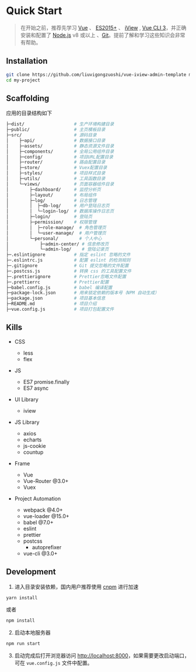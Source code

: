 # Quick Start

> 在开始之前，推荐先学习 [Vue](https://cn.vuejs.org/) 、 [ES2015+](http://es6.ruanyifeng.com/) 、 [iView](https://www.iviewui.com/) , [Vue CLI 3](https://cli.vuejs.org/zh/)，并正确安装和配置了 [Node.js](https://nodejs.org/) v8 或以上 、[Git](https://git-scm.com/)。提前了解和学习这些知识会非常有帮助。

## Installation

```bash
git clone https://github.com/liuvigongzuoshi/vue-iview-admin-template my-project
cd my-project
```

## Scaffolding

应用的目录结构如下

```bash
├─dist/                   # 生产环境构建目录
├─public/                 # 主页模板目录
├─src/                    # 源码目录
│    ├─api/               # 数据接口目录
│    ├─assets/            # 静态资源文件目录
│    ├─components/        # 全局公用组件目录
│    ├─config/            # 项目URL配置目录
│    ├─router/            # 路由配置目录
│    ├─store/             # Vuex配置目录
│    ├─styles/            # 项目样式目录
│    ├─utils/             # 工具函数目录
│    └─views/             # 页面容器组件目录
│        ├─dashboard/     # 监控分析页
│        ├─layout/        # 布局组件
│        ├─log/           # 日志管理
│        │  ├─db-log/     # 用户登陆日志页
│        │  └─login-log/  # 数据库操作日志页
│        ├─login/         # 登陆页
│        ├─permission/    # 权限管理
│        │  ├─role-manage/  # 角色管理页
│        │  └─user-manage/  # 用户管理页
│        └─personal/        # 个人中心
│            ├─admin-center/ # 信息修改页
│            └─admin-log/    # 登陆记录页
├─.eslintignore           # 指定 eslint 忽略的文件
├─.eslintrc.js            # 配置 eslint 的检测规则
├─.gitignore              # Git 提交忽略的文件配置
├─.postcss.js             # 转换 css 的工具配置文件
├─.prettierignore         # Prettier忽略文件配置
├─.prettierrc             # Prettier配置
├─babel.config.js         # babel 编译配置
├─package-lock.json       # 用来锁定依赖的版本号（NPM 自动生成）
├─package.json            # 项目基本信息
├─README.md               # 项目介绍
├─vue.config.js           # 项目打包配置文件
```

## Kills

* CSS
  * less
  * flex

* JS
  * ES7 promise.finally  
  * ES7 async

* UI Library
  * iview

* JS Library
  * axios
  * echarts
  * js-cookie
  * countup

* Frame
  * Vue
  * Vue-Router @3.0+
  * Vuex 

* Project Automation 
  * webpack @4.0+
  * vue-loader @15.0+
  * babel @7.0+
  * eslint
  * prettier
  * postcss
    * autoprefixer 
  * vue-cli @3.0+

## Development

1. 进入目录安装依赖，国内用户推荐使用 [cnpm](https://cnpmjs.org) 进行加速

```bash
yarn install
```

或者

```bash
npm install
```

2. 启动本地服务器

```bash
npm run start
```

3. 启动完成后打开浏览器访问 [http://localhost:8000](http://localhost:8000)，如果需要更改启动端口，可在 `vue.config.js` 文件中配置。